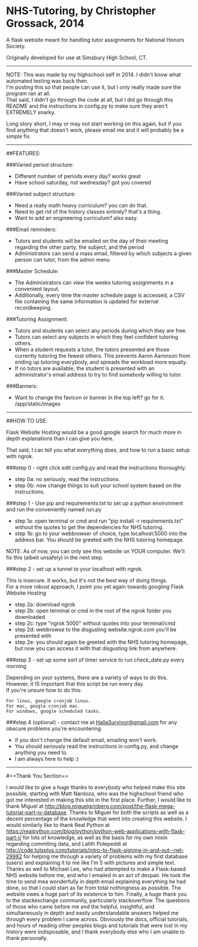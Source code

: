 # NHS-Tutoring, by Christopher Grossack, 2014

A flask website meant for handling tutor assignments for National Honors Society.

Originally developed for use at Simsbury High School, CT.

---

NOTE: This was made by my highschool self in 2014. I didn't know what automated testing was back then.<br> 
I'm posting this so that people can use it, but I only really made sure the program ran at all.<br>
That said, I didn't go through the code at all, but I did go through this README and the instructions in config.py to make sure they aren't EXTREMELY snarky.

Long story short, I may or may not start working on this again, but if you find anything that doesn't work, please email me and it will probably be a simple fix.

---

##FEATURES:

###Varied period structure:

+ Different number of periods every day? works great
+ Have school saturday, not wednesday? got you covered

###Varied subject structure:

+ Need a really math heavy curriculum? you can do that.
+ Need to get rid of the history classes entirely? that's a thing.
+ Want to add an engineering curriculum? also easy.

###Email reminders:
+ Tutors and students will be emailed on the day of their meeting regarding the other party, the subject, and the period
+ Administrators can send a mass email, filtered by which subjects a given person can tutor, from the admin menu

###Master Schedule:
+ The Administrators can view the weeks tutoring assignments in a convenient layout.
+ Additionally, every time the master schedule page is accessed, a CSV file containing the same information is updated for external recordkeeping.

###Tutoring Assignment:
+ Tutors and students can select any periods during which they are free.
+ Tutors can select any subjects in which they feel confident tutoring others.
+ When a student requests a tutor, the tutors presented are those currently tutoring the fewest others. This prevents Aaron Aaronson from ending up tutoring everybody, and spreads the workload more equally.
+ If no tutors are available, the student is presented with an administrator's email address to try to find somebody willing to tutor.

###Banners:
+ Want to change the favicon or banner in the top left? go for it. /app/static/images

---

##HOW TO USE:

Flask Website Hosting would be a good google search for much more in depth explanations than I can give you here.

That said, I can tell you what everything does, and how to run a basic setup with ngrok.

###step 0 - right click edit config.py and read the instructions thoroughly.
  + step 0a: no seriously, read the instructions.
  + step 0b: now change things to suit your school system based on the instructions.

###step 1 - Use pip and requirements.txt to set up a python environment and run the conveniently named run.py

  + step 1a: open terminal or cmd and run "pip install -r requirements.txt" without the quotes to get the dependencies for NHS tutoring.
  + step 1b: go to your webbrowser of choice, type localhost:5000 into the address bar. You should be greeted with the NHS tutoring homepage.
  
  NOTE: As of now, you can only see this website on YOUR computer. We'll fix this (albeit unsafely) in the next step.

###step 2 - set up a tunnel to your localhost with ngrok.

  This is insecure. It works, but it's not the best way of doing things.<br>
  For a more robust approach, I point you yet again towards googling Flask Website Hosting

  + step 2a: download ngrok
  + step 2b: open terminal or cmd in the root of the ngrok folder you downloaded
  + step 2c: type "ngrok 5000" without quotes into your terminal/cmd
  + step 2d: webbrowse to the disgusting website.ngrok.com you'll be presented with
  + step 2e: you should again be greeted with the NHS tutoring homepage, but now you can access it with that disgusting link from anywhere.

###step 3 - set up some sort of timer service to run check\_date.py every morning

  Depending on your systems, there are a variety of ways to do this. However, it IS important that this script be run every day.<br>
  If you're unsure how to do this:

    For linux, google cronjob linux.
    For mac, google cronjob mac.
    For windows, google scheduled tasks.

###step 4 (optional) - contact me at HallaSurvivor@gmail.com for any obscure problems you're encountering.
  + if you don't change the default email, emailing won't work.
  + You should seriously read the instructions in config.py, and change anything you need to.
  + I am always here to help :)

---

#==Thank You Section==

I would like to give a huge thanks to everybody who helped make this site possible, starting with Matt Nardoza, who was the highschool friend who got me interested in making this site in the first place. Further, I would like to thank Miguel at http://blog.miguelgrinberg.com/post/the-flask-mega-tutorial-part-iv-database. Thanks to Miguel for both the scripts as well as a decent percentage of the knowledge that went into creating this website. I would similarly like to thank Real Python at https://realpython.com/blog/python/python-web-applications-with-flask-part-i/ for lots of knowledge, as well as the basis for my own mixin regarding commiting data, and Lalith Polepeddi at http://code.tutsplus.com/tutorials/intro-to-flask-signing-in-and-out--net-29982 for helping me through a variety of problems with my first database (users) and explaining it to me like I'm 5 with pictures and simple text. Thanks as well to Michael Lee, who had attempted to make a Flask-based NHS website before me, and who I emailed in an act of despair. He took the time to send mea wonderfully in depth email explaining everything he had done, so that I could start as far from total nothingness as possible. The website owes a huge part of its existence to him. Finally, a huge thank you to the stackexchange community, particularly stackoverflow. The questions of those who came before me and the helpful, insightful, and simultaneously in depth and easily understandable answers helped me through every problem I came across. Obviously the docs, official tutorials, and hours of reading other peoples blogs and tutorials that were lost in my history were indisposable, and I thank everybody else who I am unable to thank personally.
